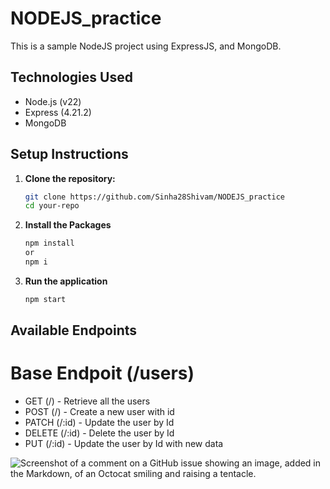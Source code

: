 # NODEJS_practice

This is a sample NodeJS project using ExpressJS, and MongoDB.

## Technologies Used
- Node.js (v22)
- Express (4.21.2)
- MongoDB

## Setup Instructions

1. **Clone the repository:**
   ```bash
   git clone https://github.com/Sinha28Shivam/NODEJS_practice
   cd your-repo
2. **Install the Packages**
   ```bash
   npm install
   or
   npm i
3. **Run the application**
   ```bash
   npm start

## Available Endpoints
# Base Endpoit (/users)
- GET (/) - Retrieve all the users
- POST (/) - Create a new user with id
- PATCH (/:id) - Update the user by Id
- DELETE (/:id) - Delete the user by Id
- PUT (/:id) - Update the user by Id with new data

![Screenshot of a comment on a GitHub issue showing an image, added in the Markdown, of an Octocat smiling and raising a tentacle.](https://myoctocat.com/assets/images/base-octocat.svg)
   
